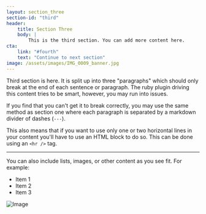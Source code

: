 ```yaml
---
layout: section_three
section-id: "third"
header:
    title: Section Three
    body: |
        This is the third section. You can add more content here.
cta:
    link: "#fourth"
    text: "Continue to next section"
image: /assets/images/IMG_0009_banner.jpg
---
```



Third section is here. It is split up into three "paragraphs" which should only
break at the end of each sentence or paragraph. The ruby plugin driving this
content tries to be smart, however, you may run into issues.

If you find that you can't get it to break correctly, you may use the same
method as section one where each paragraph is separated by a markdown divider of
dashes (`---`).

This also means that if you want to use only one or two
horizontal lines in your content you'll have to use an HTML block to do so. This
can be done using an `<hr />` tag.

---

You can also include lists, images, or other content as you see fit. For
example:

 + Item 1
 + Item 2
 + Item 3

![Image](https://placehold.co/350x150/152f7c/white?text=Image)


